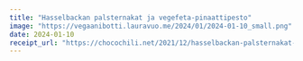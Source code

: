 ```yaml
---
title: "Hasselbackan palsternakat ja vegefeta-pinaattipesto"
image: "https://vegaanibotti.lauravuo.me/2024/01/2024-01-10_small.png"
date: 2024-01-10
receipt_url: "https://chocochili.net/2021/12/hasselbackan-palsternakat-ja-vegefeta-pinaattipesto/"
---
```

